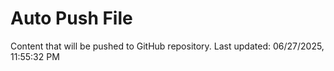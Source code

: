 # Auto Push File

Content that will be pushed to GitHub repository.
Last updated: 06/27/2025, 11:55:32 PM